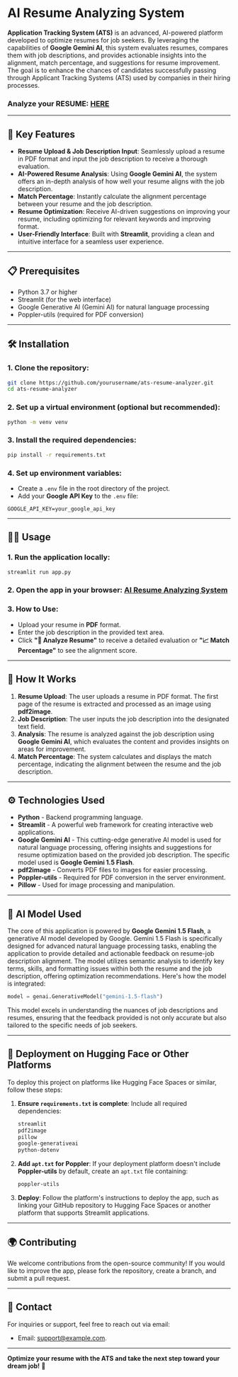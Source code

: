 # AI Resume Analyzing System

**Application Tracking System (ATS)** is an advanced, AI-powered platform developed to optimize resumes for job seekers. By leveraging the capabilities of **Google Gemini AI**, this system evaluates resumes, compares them with job descriptions, and provides actionable insights into the alignment, match percentage, and suggestions for resume improvement. The goal is to enhance the chances of candidates successfully passing through Applicant Tracking Systems (ATS) used by companies in their hiring processes.

### Analyze your RESUME: [HERE](https://huggingface.co/spaces/arbaazt21/AI-Resume-Analyzing-System)

---

## 🚀 **Key Features**
- **Resume Upload & Job Description Input**: Seamlessly upload a resume in PDF format and input the job description to receive a thorough evaluation.
- **AI-Powered Resume Analysis**: Using **Google Gemini AI**, the system offers an in-depth analysis of how well your resume aligns with the job description.
- **Match Percentage**: Instantly calculate the alignment percentage between your resume and the job description.
- **Resume Optimization**: Receive AI-driven suggestions on improving your resume, including optimizing for relevant keywords and improving format.
- **User-Friendly Interface**: Built with **Streamlit**, providing a clean and intuitive interface for a seamless user experience.

---

## 📋 **Prerequisites**
- Python 3.7 or higher
- Streamlit (for the web interface)
- Google Generative AI (Gemini AI) for natural language processing
- Poppler-utils (required for PDF conversion)

---

## 🛠️ **Installation**

### 1. Clone the repository:
```bash
git clone https://github.com/yourusername/ats-resume-analyzer.git
cd ats-resume-analyzer
```

### 2. Set up a virtual environment (optional but recommended):
```bash
python -m venv venv
```

### 3. Install the required dependencies:
```bash
pip install -r requirements.txt
```

### 4. Set up environment variables:
- Create a `.env` file in the root directory of the project.
- Add your **Google API Key** to the `.env` file:
```
GOOGLE_API_KEY=your_google_api_key
```

---

## 🧑‍💻 **Usage**
### 1. Run the application locally:
```bash
streamlit run app.py
```

### 2. Open the app in your browser: [AI Resume Analyzing System](https://huggingface.co/spaces/arbaazt21/AI-Resume-Analyzing-System)


### 3. How to Use:
- Upload your resume in **PDF** format.
- Enter the job description in the provided text area.
- Click **"🔎 Analyze Resume"** to receive a detailed evaluation or **"📈 Match Percentage"** to see the alignment score.

---

## 🧠 **How It Works**
1. **Resume Upload**: The user uploads a resume in PDF format. The first page of the resume is extracted and processed as an image using **pdf2image**.
2. **Job Description**: The user inputs the job description into the designated text field.
3. **Analysis**: The resume is analyzed against the job description using **Google Gemini AI**, which evaluates the content and provides insights on areas for improvement.
4. **Match Percentage**: The system calculates and displays the match percentage, indicating the alignment between the resume and the job description.

---

## ⚙️ **Technologies Used**
- **Python** - Backend programming language.
- **Streamlit** - A powerful web framework for creating interactive web applications.
- **Google Gemini AI** - This cutting-edge generative AI model is used for natural language processing, offering insights and suggestions for resume optimization based on the provided job description. The specific model used is **Google Gemini 1.5 Flash**.
- **pdf2image** - Converts PDF files to images for easier processing.
- **Poppler-utils** - Required for PDF conversion in the server environment.
- **Pillow** - Used for image processing and manipulation.

---

## 🤖 **AI Model Used**

The core of this application is powered by **Google Gemini 1.5 Flash**, a generative AI model developed by Google. Gemini 1.5 Flash is specifically designed for advanced natural language processing tasks, enabling the application to provide detailed and actionable feedback on resume-job description alignment. The model utilizes semantic analysis to identify key terms, skills, and formatting issues within both the resume and the job description, offering optimization recommendations. Here's how the model is integrated:

```python
model = genai.GenerativeModel("gemini-1.5-flash")
```

This model excels in understanding the nuances of job descriptions and resumes, ensuring that the feedback provided is not only accurate but also tailored to the specific needs of job seekers.

---

## 🔧 **Deployment on Hugging Face or Other Platforms**

To deploy this project on platforms like Hugging Face Spaces or similar, follow these steps:

1. **Ensure `requirements.txt` is complete**:
   Include all required dependencies:
   ```txt
   streamlit
   pdf2image
   pillow
   google-generativeai
   python-dotenv
   ```

2. **Add `apt.txt` for Poppler**:
   If your deployment platform doesn't include **Poppler-utils** by default, create an `apt.txt` file containing:
   ```txt
   poppler-utils
   ```

3. **Deploy**:
   Follow the platform's instructions to deploy the app, such as linking your GitHub repository to Hugging Face Spaces or another platform that supports Streamlit applications.

---

## 🌍 **Contributing**

We welcome contributions from the open-source community! If you would like to improve the app, please fork the repository, create a branch, and submit a pull request.

---

## 📧 **Contact**

For inquiries or support, feel free to reach out via email:
- Email: [support@example.com](mailto:arbaazt2002@gmail.com).
---

**Optimize your resume with the ATS and take the next step toward your dream job!** 🚀

